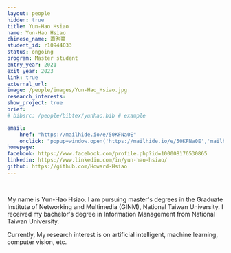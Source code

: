 ```yaml
---
layout: people
hidden: true
title: Yun-Hao Hsiao
name: Yun-Hao Hsiao
chinese_name: 蕭昀豪
student_id: r10944033
status: ongoing
program: Master student
entry_year: 2021
exit_year: 2023
link: true
external_url:
image: /people/images/Yun-Hao_Hsiao.jpg
research_interests: 
show_project: true
brief: 
# bibsrc: /people/bibtex/yunhao.bib # example

email: 
    href: "https://mailhide.io/e/50KFNa0E" 
    onclick: "popup=window.open('https://mailhide.io/e/50KFNa0E','mailhidepopup','width=580,height=635'); return false;"
homepage: 
facebook: https://www.facebook.com/profile.php?id=100008176530865
linkedin: https://www.linkedin.com/in/yun-hao-hsiao/
github: https://github.com/Howard-Hsiao
---
```


<br />

My name is Yun-Hao Hsiao. I am pursuing master's degrees in the Graduate Institute of Networking and Multimedia (GINM), National Taiwan University. I received my bachelor's degree in Information Management from National Taiwan University.

Currently, My research interest is on artificial intelligent, machine learning, computer vision, etc.
